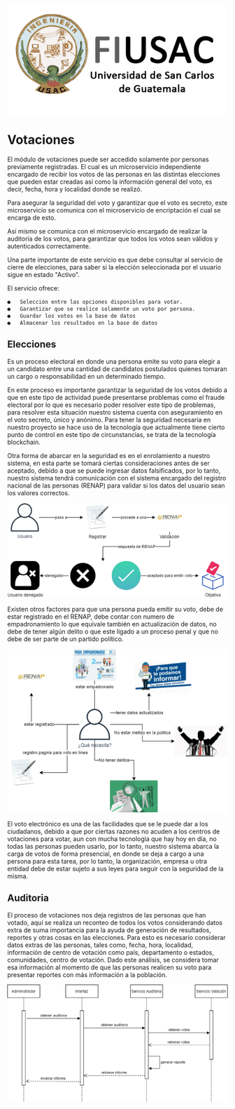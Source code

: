 ![Logo](../../Img/Logo.png)
# Votaciones

El módulo de votaciones puede ser accedido solamente por personas previamente registradas. El cual es un microservicio independiente encargado de recibir los votos de las personas en las distintas elecciones que pueden estar creadas así como la información general del voto, es decir, fecha, hora y localidad donde se realizó.

Para asegurar la seguridad del voto y garantizar que el voto es secreto, este microservicio se comunica con el microservicio de encriptación el cual se encarga de esto.

Así mismo se comunica con el microservicio encargado de realizar la auditoría de los votos, para garantizar que todos los votos sean válidos y autenticados correctamente.	

Una parte importante de este servicio es que debe consultar al servicio de cierre de elecciones, para saber si la elección seleccionada por el usuario sigue en estado "Activo".

El servicio ofrece:

	●	Selección entre las opciones disponibles para votar.
	●	Garantizar que se realice solamente un voto por persona.
	●	Guardar los votos en la base de datos
	●	Almacenar los resultados en la base de datos

## Elecciones

Es un proceso electoral en donde una persona emite su voto para elegir a un candidato entre una cantidad de candidatos postulados quienes tomaran un cargo o responsabilidad en un determinado tiempo.

En este proceso es importante garantizar la seguridad de los votos debido a que en este tipo de actividad puede presentarse problemas como el fraude electoral por lo que es necesario poder resolver este tipo de problemas, para resolver esta situación nuestro sistema cuenta con aseguramiento en el voto secreto, único y anónimo. Para tener la seguridad necesaria en nuestro proyecto se hace uso de la tecnología que actualmente tiene cierto punto de control en este tipo de circunstancias, se trata de la tecnología blockchain.

Otra forma de abarcar en la seguridad es en el enrolamiento a nuestro sistema, en esta parte se tomará ciertas consideraciones antes de ser aceptado, debido a que se puede ingresar datos falsificados, por lo tanto, nuestro sistema tendrá comunicación con el sistema encargado del registro nacional de las personas (RENAP) para validar si los datos del usuario sean los valores correctos.

![registro](../../Img/saproyectotambien-registro.png)

Existen otros factores para que una persona pueda emitir su voto, debe de estar registrado en el RENAP, debe contar con numero de empadronamiento lo que equivale también en actualización de datos, no debe de tener algún delito o que este ligado a un proceso penal y que no debe de ser parte de un partido político.

![paravotar](../../Img/saproyectotambien-paravotar.png)

El voto electrónico es una de las facilidades que se le puede dar a los ciudadanos, debido a que por ciertas razones no acuden a los centros de votaciones para votar, aun con mucha tecnología que hay hoy en día, no todas las personas pueden usarlo, por lo tanto, nuestro sistema abarca la carga de votos de forma presencial, en donde se deja a cargo a una persona para esta tarea, por lo tanto, la organización, empresa u otra entidad debe de estar sujeto a sus leyes para seguir con la seguridad de la misma.

## Auditoria
El proceso de votaciones nos deja registros de las personas que han votado, aquí se realiza un reconteo de todos los votos considerando datos extra de suma importancia para la ayuda de generación de resultados, reportes y otras cosas en las elecciones. Para esto es necesario considerar datos extras de las personas, tales como, fecha, hora, localidad, información de centro de votación como país, departamento o estados, comunidades, centro de votación. Dado este análisis, se considera tomar esa información al momento de que las personas realicen su voto para presentar reportes con más información a la población.

![audit](../../Img/saproyectodiagramas-auditoria.png)